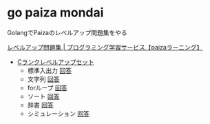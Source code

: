 # go paiza mondai

GolangでPaizaのレベルアップ問題集をやる

[レベルアップ問題集 | プログラミング学習サービス【paizaラーニング】](https://paiza.jp/works/mondai)

* [Cランクレベルアップセット](https://paiza.jp/works/mondai/c_rank_level_up_problems)
    * 標準入出力 [回答](cranklevelup/01/main.go)
    * 文字列 [回答](cranklevelup/02/main.go)
    * forループ [回答](cranklevelup/03/main.go)
    * ソート [回答](cranklevelup/04/main.go)
    * 辞書 [回答](cranklevelup/05/main.go)
    * シミュレーション [回答](cranklevelup/06/main.go)
